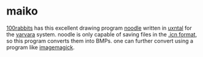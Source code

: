 # maiko
[100rabbits](https://100r.co/site/home.html) has this excellent drawing program [noodle](https://hundredrabbits.itch.io/noodle) written in [uxntal](https://wiki.xxiivv.com/site/uxntal.html) for the [varvara](https://wiki.xxiivv.com/site/varvara.html) system. noodle is only capable of saving files in the [.icn format](https://wiki.xxiivv.com/site/icn_format.html), so this program converts them into BMPs. one can further convert using a program like [imagemagick](https://imagemagick.org/).
